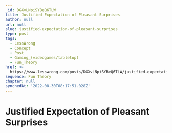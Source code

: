 ```yaml
---
_id: DGXvLNpiSYBeQ6TLW
title: Justified Expectation of Pleasant Surprises
author: null
url: null
slug: justified-expectation-of-pleasant-surprises
type: post
tags:
  - LessWrong
  - Concept
  - Post
  - Gaming_(videogames/tabletop)
  - Fun_Theory
href: >-
  https://www.lesswrong.com/posts/DGXvLNpiSYBeQ6TLW/justified-expectation-of-pleasant-surprises
sequence: Fun Theory
chapter: null
synchedAt: '2022-08-30T08:17:51.028Z'
---
```


# Justified Expectation of Pleasant Surprises
